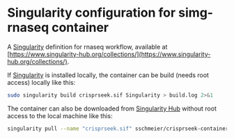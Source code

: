 # Singularity configuration for simg-rnaseq container

A [Singularity](http://singularity.lbl.gov) definition for rnaseq workflow, available at [https://www.singularity-hub.org/collections/](https://www.singularity-hub.org/collections/).

If [Singularity](http://singularity.lbl.gov) is installed locally, the container can be build (needs root access) locally like this:

```bash
sudo singularity build crisprseek.sif Singularity > build.log 2>&1
```

The container can also be downloaded from [Singularity Hub](https://www.singularity-hub.org/) without root access to the local machine like this:

```bash
singularity pull --name "crisprseek.sif" sschmeier/crisprseek-container
```

